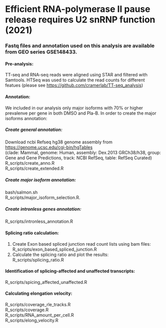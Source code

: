 # Efficient RNA-polymerase II pause release requires U2 snRNP function (2021)

### Fastq files and annotation used on this analysis are available from GEO series GSE148433.

#### Pre-analysis:   
TT-seq and RNA-seq reads were aligned using STAR and filtered with Samtools. HTSeq  was used to calculate the read counts for different featues (please see https://github.com/cramerlab/TT-seq_analysis)

#### Annotation:
We included in our analysis only major isoforms with 70% or higher prevalenve per gene in both DMSO and Pla-B.
In order to create the major isoforms annotation:  

##### Create general annotation:
Download ncbi Refseq hg38 genome assembly from https://genome.ucsc.edu/cgi-bin/hgTables   
(clade: Mammal, genome: Human,  assembly: Dex.2013 GRCh38/h38, group: Gene and Gene Predictions, track: NCBI RefSeq, table: RefSeq Curated)   
R_scripts/create_anno.R   
R_scripts/create_extended.R 

##### Create major isoform annotation:
bash/salmon.sh  
R_scripts/major_isoform_selection.R. 

##### Create intronless genes annotation:
R_scripts/intronless_annotation.R   

#### Splicing ratio calculation:
1) Create Exon based spliced junction read count lists using bam files:  
R_scripts/exon_based_spliced_junction.R   
2) Calculate the splicing ratio and plot the results:  
R_scripts/splicing_ratio.R

#### Identification of splicing-affected and unaffected transcripts:
R_scripts/spicing_affected_unaffected.R

#### Calculating elongation velocity:
R_scripts/coverage_rle_tracks.R  
R_scripts/coverage.R  
R_scripts/RNA_amount_per_cell.R  
R_scripts/elong_velocity.R  
